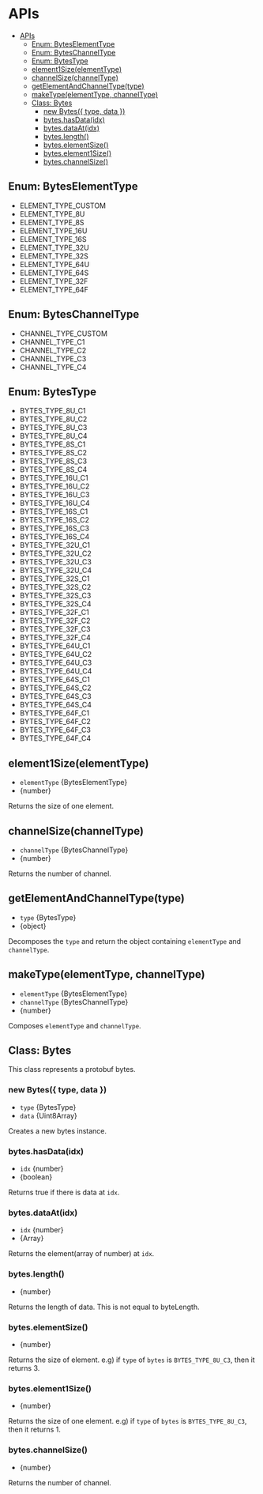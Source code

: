 # APIs

- [APIs](#apis)
  - [Enum: BytesElementType](#enum-byteselementtype)
  - [Enum: BytesChannelType](#enum-byteschanneltype)
  - [Enum: BytesType](#enum-bytestype)
  - [element1Size(elementType)](#element1sizeelementtype)
  - [channelSize(channelType)](#channelsizechanneltype)
  - [getElementAndChannelType(type)](#getelementandchanneltypetype)
  - [makeType(elementType, channelType)](#maketypeelementtype-channeltype)
  - [Class: Bytes](#class-bytes)
    - [new Bytes({ type, data })](#new-bytes-type-data)
    - [bytes.hasData(idx)](#byteshasdataidx)
    - [bytes.dataAt(idx)](#bytesdataatidx)
    - [bytes.length()](#byteslength)
    - [bytes.elementSize()](#byteselementsize)
    - [bytes.element1Size()](#byteselement1size)
    - [bytes.channelSize()](#byteschannelsize)

## Enum: BytesElementType

* ELEMENT_TYPE_CUSTOM
* ELEMENT_TYPE_8U
* ELEMENT_TYPE_8S
* ELEMENT_TYPE_16U
* ELEMENT_TYPE_16S
* ELEMENT_TYPE_32U
* ELEMENT_TYPE_32S
* ELEMENT_TYPE_64U
* ELEMENT_TYPE_64S
* ELEMENT_TYPE_32F
* ELEMENT_TYPE_64F

## Enum: BytesChannelType

* CHANNEL_TYPE_CUSTOM
* CHANNEL_TYPE_C1
* CHANNEL_TYPE_C2
* CHANNEL_TYPE_C3
* CHANNEL_TYPE_C4

## Enum: BytesType

* BYTES_TYPE_8U_C1
* BYTES_TYPE_8U_C2
* BYTES_TYPE_8U_C3
* BYTES_TYPE_8U_C4
* BYTES_TYPE_8S_C1
* BYTES_TYPE_8S_C2
* BYTES_TYPE_8S_C3
* BYTES_TYPE_8S_C4
* BYTES_TYPE_16U_C1
* BYTES_TYPE_16U_C2
* BYTES_TYPE_16U_C3
* BYTES_TYPE_16U_C4
* BYTES_TYPE_16S_C1
* BYTES_TYPE_16S_C2
* BYTES_TYPE_16S_C3
* BYTES_TYPE_16S_C4
* BYTES_TYPE_32U_C1
* BYTES_TYPE_32U_C2
* BYTES_TYPE_32U_C3
* BYTES_TYPE_32U_C4
* BYTES_TYPE_32S_C1
* BYTES_TYPE_32S_C2
* BYTES_TYPE_32S_C3
* BYTES_TYPE_32S_C4
* BYTES_TYPE_32F_C1
* BYTES_TYPE_32F_C2
* BYTES_TYPE_32F_C3
* BYTES_TYPE_32F_C4
* BYTES_TYPE_64U_C1
* BYTES_TYPE_64U_C2
* BYTES_TYPE_64U_C3
* BYTES_TYPE_64U_C4
* BYTES_TYPE_64S_C1
* BYTES_TYPE_64S_C2
* BYTES_TYPE_64S_C3
* BYTES_TYPE_64S_C4
* BYTES_TYPE_64F_C1
* BYTES_TYPE_64F_C2
* BYTES_TYPE_64F_C3
* BYTES_TYPE_64F_C4

## element1Size(elementType)

* `elementType` {BytesElementType}
* {number}

Returns the size of one element.

## channelSize(channelType)

* `channelType` {BytesChannelType}
* {number}

Returns the number of channel.

## getElementAndChannelType(type)

* `type` {BytesType}
* {object}

Decomposes the `type` and return the object containing `elementType` and `channelType`.

## makeType(elementType, channelType)

* `elementType` {BytesElementType}
* `channelType` {BytesChannelType}
* {number}

Composes `elementType` and `channelType`.

## Class: Bytes

This class represents a protobuf bytes.

### new Bytes({ type, data })

* `type` {BytesType}
* `data` {Uint8Array}

Creates a new bytes instance.

### bytes.hasData(idx)

* `idx` {number}
* {boolean}

Returns true if there is data at `idx`.

### bytes.dataAt(idx)

* `idx` {number}
* {Array}

Returns the element(array of number) at `idx`.

### bytes.length()

* {number}

Returns the length of data. This is not equal to byteLength.

### bytes.elementSize()

* {number}

Returns the size of element. e.g) if `type` of `bytes` is `BYTES_TYPE_8U_C3`, then it returns 3.

### bytes.element1Size()

* {number}

Returns the size of one element. e.g) if `type` of `bytes` is `BYTES_TYPE_8U_C3`, then it returns 1.

### bytes.channelSize()

* {number}

Returns the number of channel.